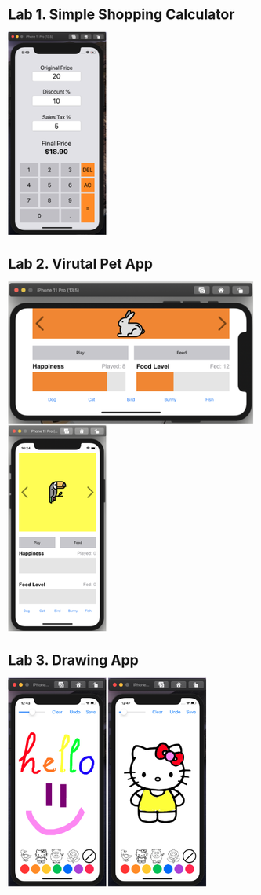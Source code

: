 # Lab 1. Simple Shopping Calculator #

<img src="demo/Lab1-Demo.png" width="200">


# Lab 2. Virutal Pet App #

<img src="demo/bunny.png" width="500">
<img src="demo/parrot.png" width="200">


# Lab 3. Drawing App #

<img src="demo/hello.png" width="200"> <img src="demo/hello_kitty.png" width="200">
